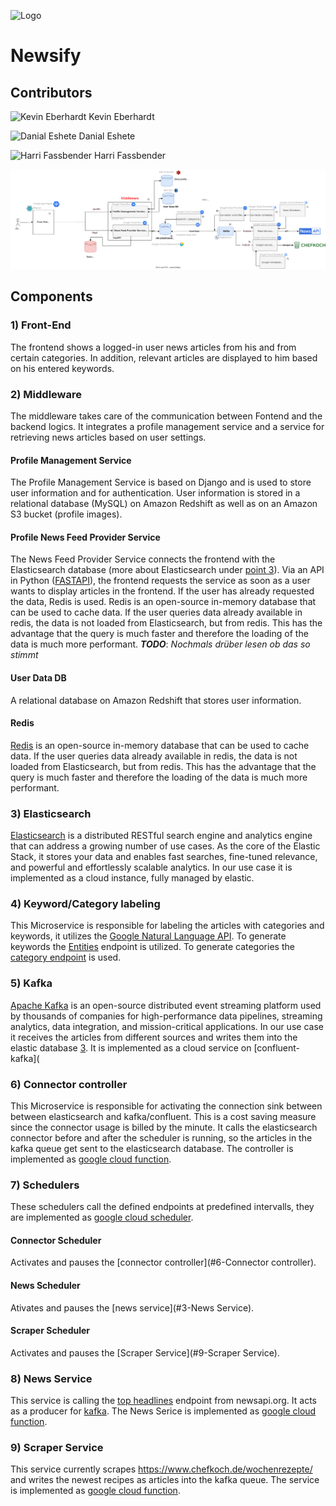 ![Logo](https://avatars.githubusercontent.com/u/117459812?s=200&v=4)     
# Newsify




## Contributors
![Kevin Eberhardt](https://avatars.githubusercontent.com/u/47750689?s=48&v=4) Kevin Eberhardt 

![Danial Eshete](https://avatars.githubusercontent.com/u/47521900?s=48&v=4) Danial Eshete


![Harri Fassbender](https://avatars.githubusercontent.com/u/64253062?s=48&v=4) Harri Fassbender


![System Architecture](https://raw.githubusercontent.com/Cloud-Computing-WI3/.github/3ab0687e1920980902927117906bacd48e96b45e/images/system_architecture.svg)


## Components
### 1) Front-End
The frontend shows a logged-in user news articles from his and from certain categories. 
In addition, relevant articles are displayed to him based on his entered keywords.
### 2) Middleware
The middleware takes care of the communication between Fontend and the backend logics. 
It integrates a profile management service and a service for retrieving news articles based on user settings.

#### Profile Management Service
The Profile Management Service is based on Django and is used to store user information and for authentication. User information is stored in a relational database (MySQL) on Amazon Redshift as well as on an Amazon S3 bucket (profile images).

#### Profile News Feed Provider Service
The News Feed Provider Service connects the frontend with the Elasticsearch database (more about Elasticsearch under [point 3](#3-Elasticsearch)). Via an API in Python ([FASTAPI](https://github.com/tiangolo/fastapi)), the frontend requests the service as soon as a user wants to display articles in the frontend. If the user has already requested the data, Redis is used. Redis is an open-source in-memory database that can be used to cache data. If the user queries data already available in redis, the data is not loaded from Elasticsearch, but from redis. This has the advantage that the query is much faster and therefore the loading of the data is much more performant.
***TODO***: *Nochmals drüber lesen ob das so stimmt*

#### User Data DB
A relational database on Amazon Redshift that stores user information.

#### Redis
[Redis](https://redis.io/) is an open-source in-memory database that can be used to cache data. If the user queries data already available in redis, the data is not loaded from Elasticsearch, but from redis. This has the advantage that the query is much faster and therefore the loading of the data is much more performant.
### 3) Elasticsearch
[Elasticsearch](https://www.elastic.co/) is a distributed RESTful search engine and analytics engine that can address a growing number of use cases. As the core of the Elastic Stack, it stores your data and enables fast searches, fine-tuned relevance, and powerful and effortlessly scalable analytics. In our use case it is implemented as a cloud instance, fully managed by elastic.

### 4) Keyword/Category labeling
This Microservice is responsible for labeling the articles with categories and keywords, it utilizes the [Google Natural Language API](https://cloud.google.com/natural-language). To generate keywords the [Entities](https://cloud.google.com/natural-language/docs/analyzing-entities) endpoint is utilized. To generate categories the [category endpoint](https://cloud.google.com/natural-language/docs/reference/rest/v1/ClassificationCategory) is used. 


### 5) Kafka
[Apache Kafka](https://kafka.apache.org/) is an open-source distributed event streaming platform used by thousands of companies for high-performance data pipelines, streaming analytics, data integration, and mission-critical applications. In our use case it receives the articles from different sources and writes them into the elastic database [3](#3-Elasticsearch). It is implemented as a cloud service on [confluent-kafka](
### 6) Connector controller
This Microservice is responsible for activating the connection sink between between elasticsearch and kafka/confluent. This is a cost saving measure since the connector usage is billed by the minute. It calls the elasticsearch connector before and after the scheduler is running, so the articles in the kafka queue get sent to the elasticsearch database. The controller is implemented as [google cloud function](https://cloud.google.com/functions).


### 7) Schedulers
These schedulers call the defined endpoints at predefined intervalls, they are implemented as [google cloud scheduler](https://cloud.google.com/scheduler?hl=en). 
#### Connector Scheduler
Activates and pauses the [connector controller](#6-Connector controller). 
#### News Scheduler
Ativates and pauses the [news service](#3-News Service).
#### Scraper Scheduler
Activates and pauses the [Scraper Service](#9-Scraper Service).
### 8) News Service
This service is calling the [top headlines](https://newsapi.org/docs/endpoints/top-headlines) endpoint from newsapi.org. It acts as a producer for [kafka](#5-kafka). 
The News Serice is implemented as [google cloud function](https://cloud.google.com/functions). 

### 9) Scraper Service
This service currently scrapes https://www.chefkoch.de/wochenrezepte/ and writes the newest recipes as articles into the kafka queue. The service is implemented as [google cloud function](https://cloud.google.com/functions). 
